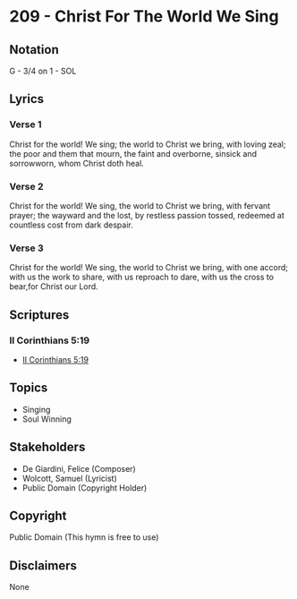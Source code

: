 # 209 - Christ For The World We Sing

## Notation

G - 3/4 on 1 - SOL

## Lyrics

### Verse 1

Christ for the world! We sing; the world to Christ we bring, with loving zeal; the poor and them that mourn, the faint and overborne, sinsick and sorrowworn, whom Christ doth heal.

### Verse 2

Christ for the world! We sing, the world to Christ we bring, with fervant prayer; the wayward and the lost, by restless passion tossed, redeemed at countless cost from dark despair.

### Verse 3

Christ for the world! We sing, the world to Christ we bring, with one accord; with us the work to share, with us reproach to dare, with us the cross to bear,for Christ our Lord.


## Scriptures

### II Corinthians 5:19

- [II Corinthians 5:19](https://www.biblegateway.com/passage/?search=II%20Corinthians%205%3A19)


## Topics

- Singing
- Soul Winning

## Stakeholders

- De Giardini, Felice (Composer)
- Wolcott, Samuel (Lyricist)
- Public Domain (Copyright Holder)

## Copyright

Public Domain
(This hymn is free to use)

## Disclaimers

None

